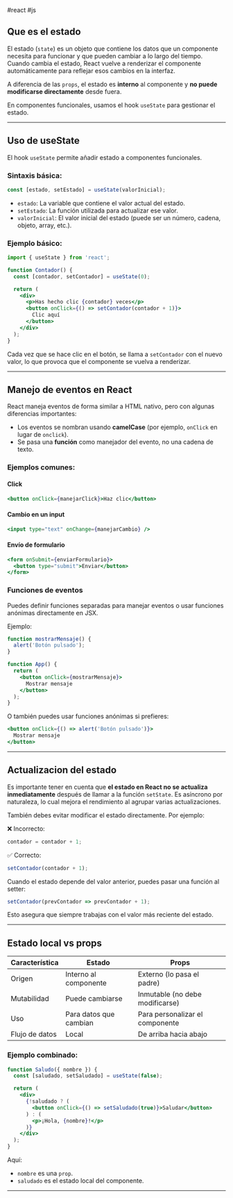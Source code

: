 #react #js

## Que es el estado

El estado (`state`) es un objeto que contiene los datos que un componente necesita para funcionar y que pueden cambiar a lo largo del tiempo. Cuando cambia el estado, React vuelve a renderizar el componente automáticamente para reflejar esos cambios en la interfaz.

A diferencia de las `props`, el estado es **interno** al componente y **no puede modificarse directamente** desde fuera.

En componentes funcionales, usamos el hook `useState` para gestionar el estado.

---

## Uso de useState

El hook `useState` permite añadir estado a componentes funcionales.

### Sintaxis básica:
```jsx
const [estado, setEstado] = useState(valorInicial);
```

- `estado`: La variable que contiene el valor actual del estado.
- `setEstado`: La función utilizada para actualizar ese valor.
- `valorInicial`: El valor inicial del estado (puede ser un número, cadena, objeto, array, etc.).

### Ejemplo básico:
```jsx
import { useState } from 'react';

function Contador() {
  const [contador, setContador] = useState(0);

  return (
    <div>
      <p>Has hecho clic {contador} veces</p>
      <button onClick={() => setContador(contador + 1)}>
        Clic aquí
      </button>
    </div>
  );
}
```

Cada vez que se hace clic en el botón, se llama a `setContador` con el nuevo valor, lo que provoca que el componente se vuelva a renderizar.

---

## Manejo de eventos en React

React maneja eventos de forma similar a HTML nativo, pero con algunas diferencias importantes:

- Los eventos se nombran usando **camelCase** (por ejemplo, `onClick` en lugar de `onclick`).
- Se pasa una **función** como manejador del evento, no una cadena de texto.

### Ejemplos comunes:

#### Click
```jsx
<button onClick={manejarClick}>Haz clic</button>
```

#### Cambio en un input
```jsx
<input type="text" onChange={manejarCambio} />
```

#### Envío de formulario
```jsx
<form onSubmit={enviarFormulario}>
  <button type="submit">Enviar</button>
</form>
```

### Funciones de eventos

Puedes definir funciones separadas para manejar eventos o usar funciones anónimas directamente en JSX.

Ejemplo:
```jsx
function mostrarMensaje() {
  alert('Botón pulsado');
}

function App() {
  return (
    <button onClick={mostrarMensaje}>
      Mostrar mensaje
    </button>
  );
}
```

O también puedes usar funciones anónimas si prefieres:
```jsx
<button onClick={() => alert('Botón pulsado')}>
  Mostrar mensaje
</button>
```

---

## Actualizacion del estado

Es importante tener en cuenta que **el estado en React no se actualiza inmediatamente** después de llamar a la función `setState`. Es asíncrono por naturaleza, lo cual mejora el rendimiento al agrupar varias actualizaciones.

También debes evitar modificar el estado directamente. Por ejemplo:

❌ Incorrecto:
```jsx
contador = contador + 1;
```

✅ Correcto:
```jsx
setContador(contador + 1);
```

Cuando el estado depende del valor anterior, puedes pasar una función al setter:

```jsx
setContador(prevContador => prevContador + 1);
```

Esto asegura que siempre trabajas con el valor más reciente del estado.

---

## Estado local vs props

| Característica       | Estado                          | Props                            |
|----------------------|----------------------------------|----------------------------------|
| Origen               | Interno al componente            | Externo (lo pasa el padre)       |
| Mutabilidad          | Puede cambiarse                  | Inmutable (no debe modificarse)  |
| Uso                  | Para datos que cambian           | Para personalizar el componente  |
| Flujo de datos       | Local                            | De arriba hacia abajo            |

### Ejemplo combinado:
```jsx
function Saludo({ nombre }) {
  const [saludado, setSaludado] = useState(false);

  return (
    <div>
      {!saludado ? (
        <button onClick={() => setSaludado(true)}>Saludar</button>
      ) : (
        <p>¡Hola, {nombre}!</p>
      )}
    </div>
  );
}
```

Aquí:
- `nombre` es una `prop`.
- `saludado` es el estado local del componente.

---